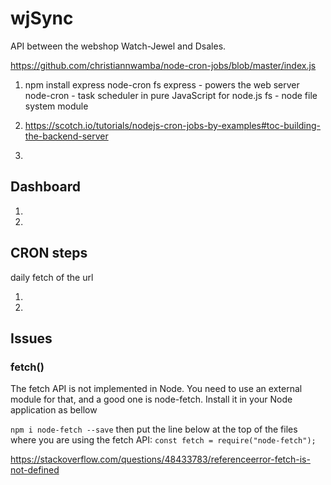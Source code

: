 # wjSync
API between the webshop Watch-Jewel and Dsales.

https://github.com/christiannwamba/node-cron-jobs/blob/master/index.js

1. npm install express node-cron fs
express - powers the web server
node-cron - task scheduler in pure JavaScript for node.js
fs - node file system module

2. https://scotch.io/tutorials/nodejs-cron-jobs-by-examples#toc-building-the-backend-server

3. 


## Dashboard
1.
2.

## CRON steps
daily fetch of the url

1. 
2.

## Issues

### fetch()
The fetch API is not implemented in Node.
You need to use an external module for that, and a good one is node-fetch.
Install it in your Node application as bellow

`npm i node-fetch --save`
then put the line below at the top of the files where you are using the fetch API:
`const fetch = require("node-fetch");`

https://stackoverflow.com/questions/48433783/referenceerror-fetch-is-not-defined